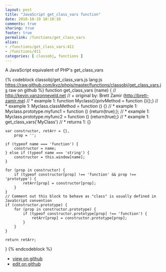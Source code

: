 ```yaml
---
layout: post
title: "JavaScript get_class_vars function"
date: 2010-10-10 10:10:10
comments: true
sharing: true
footer: true
permalink: /functions/get_class_vars
alias:
- /functions/get_class_vars:411
- /functions/411
categories: [ classobj, functions ]
---
```

A JavaScript equivalent of PHP's get_class_vars
<!-- more -->
{% codeblock classobj/get_class_vars.js lang:js https://raw.github.com/kvz/phpjs/master/functions/classobj/get_class_vars.js raw on github %}
function get_class_vars (name) {
    // http://kevin.vanzonneveld.net
    // +   original by: Brett Zamir (http://brett-zamir.me)
    // *     example 1: function Myclass(){privMethod = function (){};}
    // *     example 1: Myclass.classMethod = function () {}
    // *     example 1: Myclass.prototype.myfunc1 = function () {return(true);};
    // *     example 1: Myclass.prototype.myfunc2 = function () {return(true);}
    // *     example 1: get_class_vars('MyClass')
    // *     returns 1: {}

    var constructor, retArr = {},
        prop = '';

    if (typeof name === 'function') {
        constructor = name;
    } else if (typeof name === 'string') {
        constructor = this.window[name];
    }

    for (prop in constructor) {
        if (typeof constructor[prop] !== 'function' && prop !== 'prototype') {
            retArr[prop] = constructor[prop];
        }
    }
    // Comment out this block to behave as "class" is usually defined in JavaScript convention
    if (constructor.prototype) {
        for (prop in constructor.prototype) {
            if (typeof constructor.prototype[prop] !== 'function') {
                retArr[prop] = constructor.prototype[prop];
            }
        }
    }

    return retArr;
}
{% endcodeblock %}
<ul>
 <li><a href="https://github.com/kvz/phpjs/blob/master/functions/classobj/get_class_vars.js">view on github</a></li>
 <li><a href="https://github.com/kvz/phpjs/edit/master/functions/classobj/get_class_vars.js">edit on github</a></li>
</ul>
